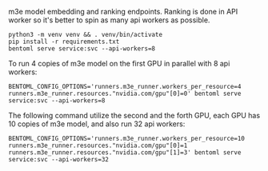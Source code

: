 m3e model embedding and ranking endpoints. Ranking is done in API worker so it's better to spin as many api workers as possible.

```
python3 -m venv venv && . venv/bin/activate
pip install -r requirements.txt
bentoml serve service:svc --api-workers=8
```

To run 4 copies of m3e model on the first GPU in parallel with 8 api workers:

```
BENTOML_CONFIG_OPTIONS='runners.m3e_runner.workers_per_resource=4 runners.m3e_runner.resources."nvidia.com/gpu"[0]=0' bentoml serve service:svc --api-workers=8
```

The following command utilize the second and the forth GPU, each GPU has 10 copies of m3e model, and also run 32 api workers:

```
BENTOML_CONFIG_OPTIONS='runners.m3e_runner.workers_per_resource=10 runners.m3e_runner.resources."nvidia.com/gpu"[0]=1 runners.m3e_runner.resources."nvidia.com/gpu"[1]=3' bentoml serve service:svc --api-workers=32
```
